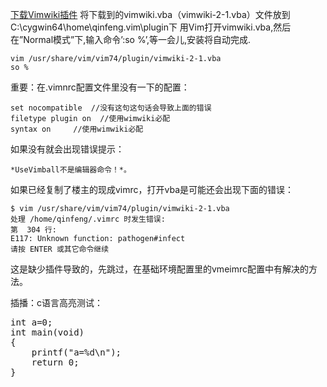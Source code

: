 <!---title:vimwiki安装-->

[下载Vimwiki插件](http://www.vim.org/scripts/script.php?script_id=2226)
将下载到的vimwiki.vba（vimwiki-2-1.vba）文件放到C:\cygwin64\home\qinfeng\.vim\plugin下 
用Vim打开vimwiki.vba,然后在”Normal模式”下,输入命令’:so %’,等一会儿,安装将自动完成.

    vim /usr/share/vim/vim74/plugin/vimwiki-2-1.vba
    so %

重要：在.vimnrc配置文件里没有一下的配置：

    set nocompatible  //没有这句这句话会导致上面的错误
    filetype plugin on  //使用wimwiki必配
    syntax on     //使用wimwiki必配

如果没有就会出现错误提示：
    
    *UseVimball不是编辑器命令！*。

如果已经复制了楼主的现成vimrc，打开vba是可能还会出现下面的错误：
    
    $ vim /usr/share/vim/vim74/plugin/vimwiki-2-1.vba
    处理 /home/qinfeng/.vimrc 时发生错误:
    第  304 行:
    E117: Unknown function: pathogen#infect
    请按 ENTER 或其它命令继续

这是缺少插件导致的，先跳过，在基础环境配置里的vmeimrc配置中有解决的方法。

插播：c语言高亮测试：

<pre  class="brush: c">
int a=0;
int main(void)
{
    printf("a=%d\n");
    return 0;
}
</pre>

